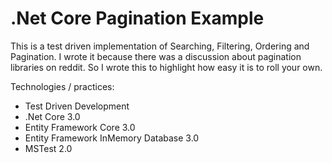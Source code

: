 # .Net Core Pagination Example

This is a test driven implementation of Searching, Filtering, Ordering and Pagination. I wrote it because there was a discussion about  pagination libraries on reddit. So I wrote this to highlight how easy it is to roll your own.

Technologies / practices:
* Test Driven Development
* .Net Core 3.0
* Entity Framework Core 3.0
* Entity Framework InMemory Database 3.0
* MSTest 2.0
